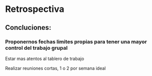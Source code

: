 # Retrospectiva

## Concluciones:

### Proponernos fechas limites propias para tener una mayor control del trabajo grupal

Estar mas atentos al tablero de trabajo

Realizar reuniones cortas, 1 o 2 por semana ideal

